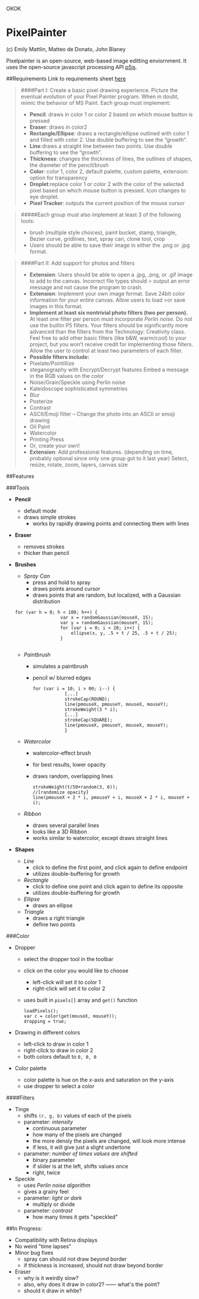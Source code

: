 OKOK
# PixelPainter
(c) Emily Mattlin, Matteo de Donato, John Blaney

Pixelpainter is an open-source, web-based image editting enviornment.
It uses the open-source javascript processing API [p5js](p5js.org).


##Requirements
Link to requirements sheet [here](https://trinityschoolnyc.myschoolapp.com/ftpimages/390/download/download_1789690.pdf)

> ####Part I: ​Create a basic pixel drawing experience.
>Picture the eventual evolution of your Pixel Painter program. When in doubt, mimic the behavior of MS Paint.
>Each group must implement:
> - **Pencil**: draws in color 1 or color 2 based on which mouse button is pressed
> - **Eraser**: ​draws in color2
> - **Rectangle/Ellipse**: ​draws a rectangle/ellipse outlined with color 1 and filled with color 2. Use double buffering to see the “growth”.
> - **Line**:​draws a straight line between two points. Use double buffering to see the “growth”.
> - **Thickness**: ​changes the thickness of lines, the outlines of shapes, the diameter of the pencil/brush
> - **Color**: ​color 1, color 2, default palette, custom palette, extension: option for transparency
> - **Droplet**:​​replace color 1 or color 2 with the color of the selected pixel based on which mouse button is pressed.
> Icon changes to eye droplet.
> - **Pixel Tracker**: ​outputs the current position of the mouse cursor

>#####Each group must also implement at least 3 of the following tools:
>  * brush (multiple style choices), paint bucket, stamp, triangle, Bezier curve, gridlines, text, spray can, clone tool, crop
>  * Users should be able to save their image in either the .png or .jpg format.

> ####Part II: ​Add support for photos and filters
> - **Extension**: Users should be able to open a .jpg, .png, or .gif image to add to the canvas. Incorrect file types should > output an error message and not cause the program to crash.
> - **Extension**: Implement your own image format. Save 24­bit color information for your entire canvas. Allow users to load >or save images in this format.
> - **Implement at least six non­trivial photo filters (two per person).** At least one filter per person must incorporate
> *Perlin noise*. Do not use the built­in P5 filters. Your
> filters should be significantly more advanced than the filters from the Technology: Creativity class. Feel free to add
> other basic filters (like b&W, warm/cool) to
> your project, but you won’t receive credit for implementing those filters. Allow the user to control at least two
> parameters of each filter.
> - **Possible filters include:**
> - Pixelate/Pointillize
> - steganography with Encrypt/Decrypt features­ Embed a message in the RGB values on the color
> - Noise/Grain/Speckle using Perlin noise
> - Kaleidoscope­ sophisticated symmetries
> - Blur
> - Posterize
> - Contrast
> - ASCII/Emoji filter – Change the photo into an ASCII or emoji drawing
> - Oil Paint
> - Watercolor
> - Printing Press
> - Or, create your own!
> - **Extension​**: Add professional features. (depending on time, probably optional since only one group got to it last year)
>­Select, resize, rotate, zoom, layers, canvas size

##Features

###Tools
- **Pencil**
  * default mode
  * draws simple strokes
    * works by rapidly drawing points and connecting them with lines
- **Eraser**
  * removes strokes
  * thicker than pencil

- **Brushes**
  * *Spray Can*
    * press and hold to spray
    * draws points around cursor
    * draws points that are random, but localized, with a Gaussian distribution
    
   ```
   for (var h = 0; h < 100; h++) {
                    var x = randomGaussian(mouseX, 15);
                    var y = randomGaussian(mouseY, 15);
                    for (var i = 0; i < 20; i++) {
                        ellipse(x, y, .5 + t / 25, .5 + t / 25);
                    }
                    
    ```
    
  * *Paintbrush*
    * simulates a paintbrush
    * pencil w/ blurred edges
 
        ```
        for (var i = 10; i > 00; i--) {
                    [...]
                    strokeCap(ROUND);
                    line(pmouseX, pmouseY, mouseX, mouseY);
                    strokeWeight(3 * i);
                    [...]
                    strokeCap(SQUARE);
                    line(pmouseX, pmouseY, mouseX, mouseY);
                    }
         ```
         
  * *Watercolor*
    * watercolor-effect brush
    * for best results, lower opacity
    * draws random, overlapping lines
   
       ```
       strokeWeight(t/50+random(3, 6));
       //[randomize opacity]
       line(pmouseX + 2 * i, pmouseY + i, mouseX + 2 * i, mouseY + i);
       ```
  * *Ribbon*
    * draws several parallel lines
    * looks like a 3D Ribbon
    * works similar to watercolor, except draws straight lines
- **Shapes**
  * *Line*
    * click to define the first point, and click again to define endpoint
    * utilizes double-buffering for growth
  * *Rectangle*
    * click to define one point and click again to define its opposite
    * utilizes double-buffering for growth
  * *Ellipse*
    * draws an ellipse
  * *Triangle*
    * draws a right triangle
    * define two points

###Color
- Dropper
  * select the dropper tool in the toolbar
  * click on the color you would like to choose
    * left-click will set it to color 1
    * right-click will set it to color 2
  * uses built in ```pixels[]``` array and ``get()`` function
    
    ```
    loadPixels();
    var c = color(get(mouseX, mouseY));
    dropping = true;
    ```
    
- Drawing in different colors
  * left-click to draw in color 1
  * right-click to draw in color 2
  * both colors default to ```0, 0, 0```
- Color palette
  * color palette is hue on the x-axis and saturation on the y-axis
  * use dropper to select a color

####Filters
- Tinge
  * shifts ```(r, g, b)``` values of each of the pixels
  * parameter: *intensity*
    * continuous parameter
    * how many of the pixels are changed
    * the more densly the pixels are changed, will look more intense
    * if less, it will give just a slight undertone
  * parameter: *number of times values are shifted*
    * binary parameter
    * if slider is at the left, shifts values once
    * right, twice
- Speckle
  * uses *Perlin noise algorithm*
  * gives a grainy feel
  * parameter: *light or dark*
    * multiply or divide
  * parameter: *contrast*
    * how many times it gets "speckled"
 

##In Progress:
- Compatibility with Retina displays
- No weird "time lapses"
- Minor bug fixes
  * spray can should not draw beyond border
  * if thickness is increased, should not draw beyond border
- Eraser
  * why is it weirdly slow?
  * also, why does it draw in color2? —— what's the point?
  * should it draw in white?
